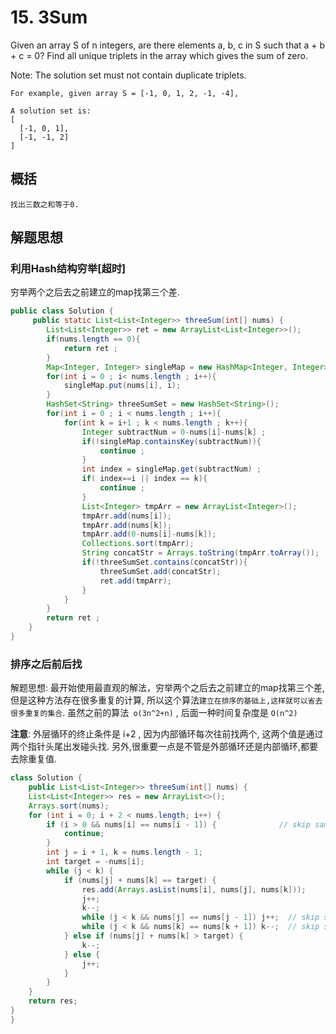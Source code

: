 # 15. 3Sum
Given an array S of n integers, are there elements a, b, c in S such that a + b + c = 0? Find all unique triplets in the array which gives the sum of zero.

Note: The solution set must not contain duplicate triplets.

```
For example, given array S = [-1, 0, 1, 2, -1, -4],

A solution set is:
[
  [-1, 0, 1],
  [-1, -1, 2]
]
```
 
## 概括
    找出三数之和等于0. 
    
## 解题思想

### 利用Hash结构穷举\[超时]
穷举两个之后去之前建立的map找第三个差.

```java 
public class Solution {
     public static List<List<Integer>> threeSum(int[] nums) {
    	List<List<Integer>> ret = new ArrayList<List<Integer>>();
    	if(nums.length == 0){
    		return ret ;
    	}
    	Map<Integer, Integer> singleMap = new HashMap<Integer, Integer>();
    	for(int i = 0 ; i< nums.length ; i++){
    		singleMap.put(nums[i], i);
    	}
    	HashSet<String> threeSumSet = new HashSet<String>();
    	for(int i = 0 ; i < nums.length ; i++){
    		for(int k = i+1 ; k < nums.length ; k++){
    			Integer subtractNum = 0-nums[i]-nums[k] ;
    			if(!singleMap.containsKey(subtractNum)){
    				continue ;
    			}
    			int index = singleMap.get(subtractNum) ;
    			if( index==i || index == k){
    				continue ;
    			}
    			List<Integer> tmpArr = new ArrayList<Integer>();
    			tmpArr.add(nums[i]);
    			tmpArr.add(nums[k]);
    			tmpArr.add(0-nums[i]-nums[k]);
    			Collections.sort(tmpArr);
    			String concatStr = Arrays.toString(tmpArr.toArray());
    			if(!threeSumSet.contains(concatStr)){
    				threeSumSet.add(concatStr);
    				ret.add(tmpArr);
    			}
    		}
    	}
    	return ret ;
    }
}
```

### 排序之后前后找
解题思想: 最开始使用最直观的解法，穷举两个之后去之前建立的map找第三个差,但是这种方法存在很多重复的计算,
所以这个算法`建立在排序的基础上,这样就可以省去很多重复的集合`. 虽然之前的算法` o(3n^2+n)` , 后面一种时间复杂度是 ` O(n^2) ` 

**注意**: 外层循环的终止条件是 i+2 , 因为内部循环每次往前找两个, 这两个值是通过两个指针头尾出发碰头找.
另外,很重要一点是不管是外部循环还是内部循环,都要去除重复值.
 
```java 
class Solution {
    public List<List<Integer>> threeSum(int[] nums) {
    List<List<Integer>> res = new ArrayList<>();
    Arrays.sort(nums);
    for (int i = 0; i + 2 < nums.length; i++) {
        if (i > 0 && nums[i] == nums[i - 1]) {              // skip same result
            continue;
        }
        int j = i + 1, k = nums.length - 1;  
        int target = -nums[i];
        while (j < k) {
            if (nums[j] + nums[k] == target) {
                res.add(Arrays.asList(nums[i], nums[j], nums[k]));
                j++;
                k--;
                while (j < k && nums[j] == nums[j - 1]) j++;  // skip same result
                while (j < k && nums[k] == nums[k + 1]) k--;  // skip same result
            } else if (nums[j] + nums[k] > target) {
                k--;
            } else {
                j++;
            }
        }
    }
    return res;
}
}
```

